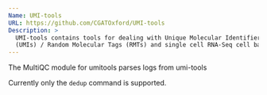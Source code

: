 ```yaml
---
Name: UMI-tools
URL: https://github.com/CGATOxford/UMI-tools
Description: >
  UMI-tools contains tools for dealing with Unique Molecular Identifiers
  (UMIs) / Random Molecular Tags (RMTs) and single cell RNA-Seq cell barcodes.
---
```


The MultiQC module for umitools parses logs from umi-tools

Currently only the `dedup` command is supported.
